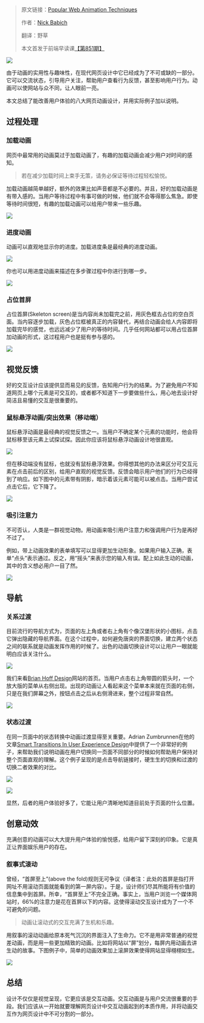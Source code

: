 
> 原文链接：[Popular Web Animation Techniques](https://uxplanet.org/popular-web-animation-techniques-a6a467309028#.gfz0up6hd) 
> 
> 作者：[Nick Babich](http://babich.biz/)
>
> 翻译：野草 
>
> 本文首发于前端早读课[【第851期】](https://mp.weixin.qq.com/s?__biz=MjM5MTA1MjAxMQ==&mid=2651225768&idx=1&sn=9922b9d165d96a43f30d09656c98f2ee&chksm=bd49a72c8a3e2e3a5d2b599a1392beece69dc67f7e654d831dbd376278ba7b2f5d527a11be79&scene=21#wechat_redirect)

![](https://cdn-images-1.medium.com/max/800/1*VOx07NcdeSYbCqHxz2j0Pw.jpeg)

由于动画的实用性与趣味性，在现代网页设计中它已经成为了不可或缺的一部分。它可以交流状态，引导用户关注，帮助用户查看行为反馈，甚至影响用户行为。动画可以使网站与众不同，让人眼前一亮。

本文总结了能改善用户体验的八大网页动画设计，并用实际例子加以说明。

## 过程处理

### 加载动画

网页中最常用的动画莫过于加载动画了，有趣的加载动画会减少用户对时间的感知。

> 若在减少加载时间上束手无策，请务必保证等待过程轻松愉悦。

加载动画越简单越好，额外的效果比如声音都是不必要的。并且，好的加载动画是有带入感的。当用户等待过程中有事可做的时候，他们就不会等得那么焦急。即使等待时间很短，有趣的加载动画可以给用户带来一些乐趣。

![]( https://cdn-images-1.medium.com/max/800/1*va6jnbV9wLSNdjJiUUJo2w.gif)

### 进度动画

动画可以直观地显示你的进度。加载进度条是最经典的进度动画。

![]( https://cdn-images-1.medium.com/max/800/1*Yput53IzAQ3Rg_Bs4E3JdQ.gif)

你也可以用进度动画来描述在多步骤过程中你进行到哪一步。

![]( https://cdn-images-1.medium.com/max/800/1*3YsMUfvSehqgdpTVk9F-pA.gif)

### 占位首屏

占位首屏(Skeleton screen)是当内容尚未加载完之前，用灰色框去占位的空白页面。当内容逐步加载，灰色占位框被真正的内容替代，再结合动画会给人内容即将加载完毕的感觉，也远远减少了用户的等待时间。几乎任何网站都可以用占位首屏加动画的形式，这过程用户也是挺有参与感的。

![]( https://cdn-images-1.medium.com/max/800/1*OFcMuGdL4xsWquFWB2v-gQ.gif) 

## 视觉反馈

好的交互设计应该提供显而易见的反馈，告知用户行为的结果。为了避免用户不知道网页上哪个元素是可交互的，或者都不知道下一步要做些什么，用心地去设计好简洁且易懂的交互是很重要的。

### 鼠标悬浮动画/突出效果（移动端）

鼠标悬浮动画是最经典的视觉反馈之一。当用户不确定某个元素的功能时，他会将鼠标移至该元素上试探试探。因此你应该将鼠标悬浮动画设计地很直观。

![]( https://cdn-images-1.medium.com/max/800/1*UtyndJobYGq4uHRoWPYpCQ.gif)

但在移动端没有鼠标，也就没有鼠标悬浮效果。你得想其他的办法来区分可交互元素在点击前后的区别，给用户直观的视觉反馈。反馈会暗示用户他们的行为已经得到了响应。如下图中的元素带有阴影，暗示着该元素可能可以被点击。当用户尝试点击它后，它下降了。

![]( https://cdn-images-1.medium.com/max/800/1*ZIZSTlUWe5Vog-jXBiH5og.gif)

### 吸引注意力

不可否认，人类是一群视觉动物。用动画来吸引用户注意力和强调用户行为是再好不过了。

例如，带上动画效果的表单填写可以显得更加生动形象。如果用户输入正确，表单“点头”表示通过。反之，用“摇头”来表示您的输入有误。配上如此生动的动画，其中的含义想必用户一目了然。

![]( https://cdn-images-1.medium.com/max/800/1*ElPUsW1dmFow8wXl2cfC_A.gif)

## 导航

### 关系过渡

目前流行的导航方式为，页面的左上角或者右上角有个像汉堡形状的小图标，点击它弹出隐藏的导航界面。在这个过程中，如何避免唐突的界面切换，建立两个状态之间的联系就是动画发挥作用的时候了。出色的动画切换设计可以让用户一眼就能明白应该关注什么。

![](https://cdn-images-1.medium.com/max/800/1*m2TxoUIx326uiSAnW3AIBw.gif)

我们来看[Brian Hoff Design](http://www.brianhoffdesign.com/)网站的首页。当用户点击右上角带圆的箭头时，一个放大版的菜单从右侧出现。出现的动画让人看起来这个菜单本来就在页面的右侧，只是在我们屏幕之外，按钮点击之后从右侧滑进来，整个过程非常自然。

![]( https://cdn-images-1.medium.com/max/800/1*GdF7ohwX1ruZwetCAR3CWA.gif)

### 状态过渡

在同一页面中的状态转换中动画过渡显得至关重要。Adrian Zumbrunnen在他的文章[Smart Transitions In User Experience Design]( https://www.smashingmagazine.com/2013/10/smart-transitions-in-user-experience-design/)中提供了一个非常好的例子，来帮助我们说明动画在用户切换同一页面不同部分的时候如何帮助用户保持对整个页面直观的理解。这个例子呈现的是点击导航链接时，硬生生的切换和过渡的切换二者效果的对比。

![]( https://cdn-images-1.medium.com/max/800/1*76b83ZH8jS_socUbsOOU2A.gif)

![]( https://cdn-images-1.medium.com/max/800/1*_j9wSabJIhJvqlUxzBD5zg.gif)

显然，后者的用户体验好多了，它能让用户清晰地知道目前处于页面的什么位置。

## 创意动效

充满创意的动画可以大大提升用户体验的愉悦感，给用户留下深刻的印象。它是真正让界面娱乐用户的存在。

### 叙事式滚动

曾经，“首屏至上”(above the fold)规则无可争议（译者注：此处的首屏是指打开网址不用滚动页面就能看到的第一屏内容）。于是，设计师们尽其所能将有价值的信息集中到首屏。所幸，“首屏至上”不完全正确。事实上，当用户浏览一个媒体网站时，66%的注意力是花在首屏以下的内容。这使得滚动交互设计成为了一个不可避免的问题。

> 动画让滚动式的交互充满了生机和乐趣。

用叙事的滚动动画给原本死气沉沉的界面注入了生命力。它不是用非常普通的视觉差动画，而是用一些更加精致的动画。比如将网站以“屏”划分，每屏内用动画去讲生动的故事。下图例子中，简单的动画效果加上滚屏效果使得网站显得栩栩如生。

![]( https://cdn-images-1.medium.com/max/800/1*6_af_OuR6c_Q4vyUrR2fQA.gif)

## 总结 

设计不仅仅是视觉呈现，它更应该是交互动画。交互动画是与用户交流很重要的手段。我们应该从一开始就要理解网页设计中交互动画起到的本质作用，并将动画交互作为网页设计中不可分割的一部分。 
